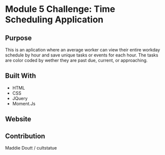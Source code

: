 # Module 5 Challenge: Time Scheduling Application

## Purpose
This is an aplication where an average worker can view their entire workday schedule by hour and save unique tasks or events for each hour. The tasks are color coded by wether they are past due, current, or approaching.

## Built With
* HTML
* CSS
* JQuery
* Moment.Js

## Website





## Contribution
Maddie Doutt / cultstatue

